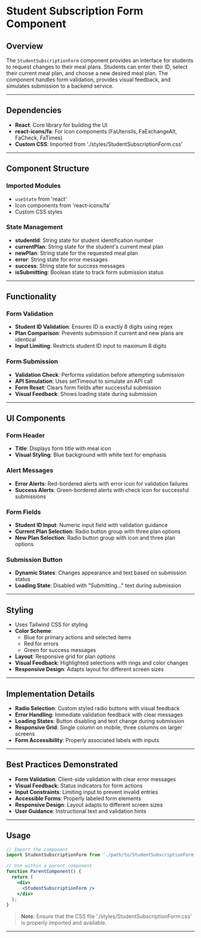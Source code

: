 # Student Subscription Form Component

## Overview

The `StudentSubscriptionForm` component provides an interface for students to request changes to their meal plans. Students can enter their ID, select their current meal plan, and choose a new desired meal plan. The component handles form validation, provides visual feedback, and simulates submission to a backend service.

---

## Dependencies

- **React**: Core library for building the UI
- **react-icons/fa**: For icon components (FaUtensils, FaExchangeAlt, FaCheck, FaTimes)
- **Custom CSS**: Imported from './styles/StudentSubscriptionForm.css'

---

## Component Structure

### Imported Modules

- `useState` from 'react'
- Icon components from 'react-icons/fa'
- Custom CSS styles

### State Management

- **studentId**: String state for student identification number
- **currentPlan**: String state for the student's current meal plan
- **newPlan**: String state for the requested meal plan
- **error**: String state for error messages
- **success**: String state for success messages
- **isSubmitting**: Boolean state to track form submission status

---

## Functionality

### Form Validation

- **Student ID Validation**: Ensures ID is exactly 8 digits using regex
- **Plan Comparison**: Prevents submission if current and new plans are identical
- **Input Limiting**: Restricts student ID input to maximum 8 digits

### Form Submission

- **Validation Check**: Performs validation before attempting submission
- **API Simulation**: Uses setTimeout to simulate an API call
- **Form Reset**: Clears form fields after successful submission
- **Visual Feedback**: Shows loading state during submission

---

## UI Components

### Form Header

- **Title**: Displays form title with meal icon
- **Visual Styling**: Blue background with white text for emphasis

### Alert Messages

- **Error Alerts**: Red-bordered alerts with error icon for validation failures
- **Success Alerts**: Green-bordered alerts with check icon for successful submissions

### Form Fields

- **Student ID Input**: Numeric input field with validation guidance
- **Current Plan Selection**: Radio button group with three plan options
- **New Plan Selection**: Radio button group with icon and three plan options

### Submission Button

- **Dynamic States**: Changes appearance and text based on submission status
- **Loading State**: Disabled with "Submitting..." text during submission

---

## Styling

- Uses Tailwind CSS for styling
- **Color Scheme**:
  - Blue for primary actions and selected items
  - Red for errors
  - Green for success messages
- **Layout**: Responsive grid for plan options
- **Visual Feedback**: Highlighted selections with rings and color changes
- **Responsive Design**: Adapts layout for different screen sizes

---

## Implementation Details

- **Radio Selection**: Custom styled radio buttons with visual feedback
- **Error Handling**: Immediate validation feedback with clear messages
- **Loading States**: Button disabling and text change during submission
- **Responsive Grid**: Single column on mobile, three columns on larger screens
- **Form Accessibility**: Properly associated labels with inputs

---

## Best Practices Demonstrated

- **Form Validation**: Client-side validation with clear error messages
- **Visual Feedback**: Status indicators for form actions
- **Input Constraints**: Limiting input to prevent invalid entries
- **Accessible Forms**: Properly labeled form elements
- **Responsive Design**: Layout adapts to different screen sizes
- **User Guidance**: Instructional text and validation hints

---

## Usage

```jsx
// Import the component
import StudentSubscriptionForm from './path/to/StudentSubscriptionForm';

// Use within a parent component
function ParentComponent() {
  return (
    <div>
      <StudentSubscriptionForm />
    </div>
  );
}
```

> **Note**: Ensure that the CSS file './styles/StudentSubscriptionForm.css' is properly imported and available.

---